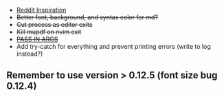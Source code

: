 
* [Reddit Inspiration](https://www.reddit.com/r/unixporn/comments/al1uge/i3wm_my_comfy_notetaking_setup/)
* ~~Better font, background, and syntax color for md?~~
* ~~Cut process as editor exits~~
* ~~Kill mupdf on nvim exit~~
* ~~[PASS IN ARGS](https://www.lifewire.com/pass-arguments-to-bash-script-2200571)~~
* Add try-catch for everything and prevent printing errors (write to log instead?)


## Remember to use version > 0.12.5 (font size bug 0.12.4)

